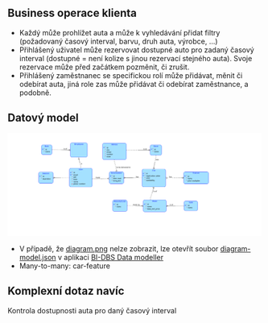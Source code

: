 ## Business operace klienta

 - Každý může prohlížet auta a může k vyhledávání přidat filtry (požadovaný časový interval, barvu, druh auta, výrobce, ...)
 - Přihlášený uživatel může rezervovat dostupné auto pro zadaný časový interval (dostupné = není kolize s jinou rezervací stejného auta). Svoje rezervace může před začátkem pozměnit, či zrušit.
 - Přihlášený zaměstnanec se specifickou rolí může přidávat, měnit či odebírat auta, jiná role zas může přidávat či odebírat zaměstnance, a podobně. 

## Datový model

![diagram.png](./diagram.png)

 - V případě, že [diagram.png](./diagram.png) nelze zobrazit, lze otevřít soubor [diagram-model.json](./diagram-model.json) v aplikaci [BI-DBS Data modeller](https://dbs.fit.cvut.cz/dbsdm/)
 - Many-to-many: car-feature

## Komplexní dotaz navíc

Kontrola dostupnosti auta pro daný časový interval

